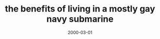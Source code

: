 ---
layout: base.njk
title : 'the benefits of living in a mostly gay navy submarine' 
view_title : 'the benefits of living in a mostly gay navy submarine' 
year : '2000' 
date : '2000-03-01' 
img_file : '/drawing/thebenefit.png' 
html_file : 'thebenefits' 
next_html : 'itsbeen.html' 
year_order : '249' 
permalink : "title/{{html_file}}.html"
---